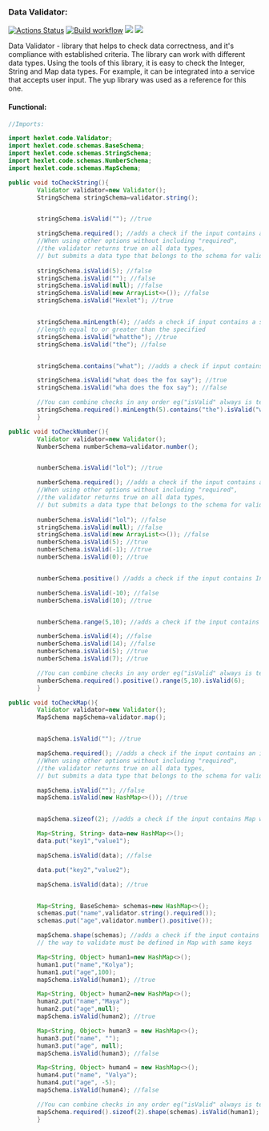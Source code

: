 ### Data Validator:

[![Actions Status](https://github.com/IVF13/java-project-lvl3/workflows/hexlet-check/badge.svg)](https://github.com/IVF13/java-project-lvl3/actions)
[![Build workflow](https://github.com/IVF13/java-project-lvl3/actions/workflows/build.yml/badge.svg)](https://github.com/IVF13/java-project-lvl3/actions/workflows/build.yml)
<a href="https://codeclimate.com/github/IVF13/java-project-lvl3/maintainability"><img src="https://api.codeclimate.com/v1/badges/450c76b84170c15ee7f3/maintainability" /></a>
<a href="https://codeclimate.com/github/IVF13/java-project-lvl3/test_coverage"><img src="https://api.codeclimate.com/v1/badges/450c76b84170c15ee7f3/test_coverage" /></a>

Data Validator - library that helps to check data correctness, and it's compliance with established criteria. The
library can work with different data types. Using the tools of this library, it is easy to check the Integer, String and
Map data types. For example, it can be integrated into a service that accepts user input. The yup library was used as a reference for
this one.

#### Functional:

```java
//Imports:

import hexlet.code.Validator;
import hexlet.code.schemas.BaseSchema;
import hexlet.code.schemas.StringSchema;
import hexlet.code.schemas.NumberSchema;
import hexlet.code.schemas.MapSchema;

public void toCheckString(){
        Validator validator=new Validator();
        StringSchema stringSchema=validator.string();


        stringSchema.isValid(""); //true

        stringSchema.required(); //adds a check if the input contains an instance of a non-empty string
        //When using other options without including "required",
        //the validator returns true on all data types, 
        // but submits a data type that belongs to the schema for validation.
        
        stringSchema.isValid(5); //false
        stringSchema.isValid(""); //false
        stringSchema.isValid(null); //false
        stringSchema.isValid(new ArrayList<>()); //false
        stringSchema.isValid("Hexlet"); //true


        stringSchema.minLength(4); //adds a check if input contains a string with a 
        //length equal to or greater than the specified
        stringSchema.isValid("whatthe"); //true
        stringSchema.isValid("the"); //false


        stringSchema.contains("what"); //adds a check if input contains a string with specified string

        stringSchema.isValid("what does the fox say"); //true
        stringSchema.isValid("wha does the fox say"); //false

        //You can combine checks in any order eg("isValid" always is terminal check): 
        stringSchema.required().minLength(5).contains("the").isValid("what does the fox say");
        }

public void toCheckNumber(){
        Validator validator=new Validator();
        NumberSchema numberSchema=validator.number();


        numberSchema.isValid("lol"); //true

        numberSchema.required(); //adds a check if the input contains an instance of Integer
        //When using other options without including "required",
        //the validator returns true on all data types, 
        // but submits a data type that belongs to the schema for validation.
        
        numberSchema.isValid("lol"); //false
        stringSchema.isValid(null); //false
        stringSchema.isValid(new ArrayList<>()); //false
        numberSchema.isValid(5); //true
        numberSchema.isValid(-1); //true
        numberSchema.isValid(0); //true


        numberSchema.positive() //adds a check if the input contains Integer bigger than 0

        numberSchema.isValid(-10); //false
        numberSchema.isValid(10); //true


        numberSchema.range(5,10); //adds a check if the input contains Integer from the specified range

        numberSchema.isValid(4); //false
        numberSchema.isValid(14); //false
        numberSchema.isValid(5); //true
        numberSchema.isValid(7); //true

        //You can combine checks in any order eg("isValid" always is terminal check): 
        numberSchema.required().positive().range(5,10).isValid(6);
        }

public void toCheckMap(){
        Validator validator=new Validator();
        MapSchema mapSchema=validator.map();


        mapSchema.isValid(""); //true

        mapSchema.required(); //adds a check if the input contains an instance of Map
        //When using other options without including "required",
        //the validator returns true on all data types, 
        // but submits a data type that belongs to the schema for validation.

        mapSchema.isValid(""); //false
        mapSchema.isValid(new HashMap<>()); //true


        mapSchema.sizeof(2); //adds a check if the input contains Map with specified size

        Map<String, String> data=new HashMap<>();
        data.put("key1","value1");

        mapSchema.isValid(data); //false

        data.put("key2","value2");

        mapSchema.isValid(data); //true


        Map<String, BaseSchema> schemas=new HashMap<>();
        schemas.put("name",validator.string().required());
        schemas.put("age",validator.number().positive());

        mapSchema.shape(schemas); //adds a check if the input contains Map with valid values in relation to certain keys, 
        // the way to validate must be defined in Map with same keys

        Map<String, Object> human1=new HashMap<>();
        human1.put("name","Kolya");
        human1.put("age",100);
        mapSchema.isValid(human1); //true

        Map<String, Object> human2=new HashMap<>();
        human2.put("name","Maya");
        human2.put("age",null);
        mapSchema.isValid(human2); //true

        Map<String, Object> human3 = new HashMap<>();
        human3.put("name", "");
        human3.put("age", null);
        mapSchema.isValid(human3); //false

        Map<String, Object> human4 = new HashMap<>();
        human4.put("name", "Valya");
        human4.put("age", -5);
        mapSchema.isValid(human4); //false

        //You can combine checks in any order eg("isValid" always is terminal check): 
        mapSchema.required().sizeof(2).shape(schemas).isValid(human1);
        }
```

        
        


